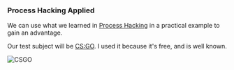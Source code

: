 ### Process Hacking Applied

We can use what we learned in [Process Hacking](https://prostotin.github.io/CyberSecurity/processHacking) in a practical example to gain an advantage. 

Our test subject will be [CS:GO](https://en.wikipedia.org/wiki/Counter-Strike:_Global_Offensive). I used it because it's free, and is well known. 

![CSGO](https://i.imgur.com/FR1PDtb.png)


